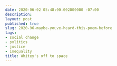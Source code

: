 ```yaml
---
date: 2020-06-02 05:48:00.002000000 -07:00
description:
layout: post
published: true
slug: 2020-06-maybe-youve-heard-this-poem-before
tags:
- social change
- politics
- justice
- inequality
title: Whitey's off to space
---
```

